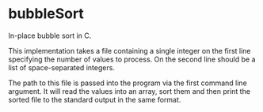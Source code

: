 bubbleSort
==========

In-place bubble sort in C.

This implementation takes a file containing a single integer on the first line specifying the number of values to process. On the second line should be a list of space-separated integers.

The path to this file is passed into the program via the first command line argument. It will read the values into an array, sort them and then print the sorted file to the standard output in the same format.
